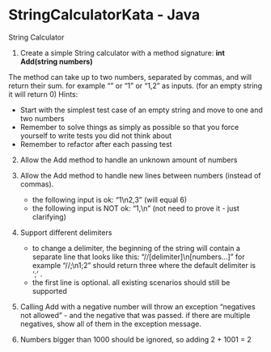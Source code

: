 # StringCalculatorKata - Java

String Calculator

1. Create a simple String calculator with a method signature: **int Add(string numbers)**

The method can take up to two numbers, separated by commas, and will return their sum. 
for example “” or “1” or “1,2” as inputs.
(for an empty string it will return 0) 
Hints:

 - Start with the simplest test case of an empty string and move to one and two numbers
 - Remember to solve things as simply as possible so that you force yourself to write tests you did not think about
 - Remember to refactor after each passing test
 
2. Allow the Add method to handle an unknown amount of numbers

3. Allow the Add method to handle new lines between numbers (instead of commas).
    - the following input is ok: “1\n2,3” (will equal 6)
    - the following input is NOT ok: “1,\n” (not need to prove it - just clarifying)

4. Support different delimiters
    - to change a delimiter, the beginning of the string will contain a separate line that looks like this: “//[delimiter]\n[numbers…]” for example “//;\n1;2” should return three where the default delimiter is ‘;’ .
    - the first line is optional. all existing scenarios should still be supported

5. Calling Add with a negative number will throw an exception “negatives not allowed” - and the negative that was passed. 
if there are multiple negatives, show all of them in the exception message.

6. Numbers bigger than 1000 should be ignored, so adding 2 + 1001 = 2
